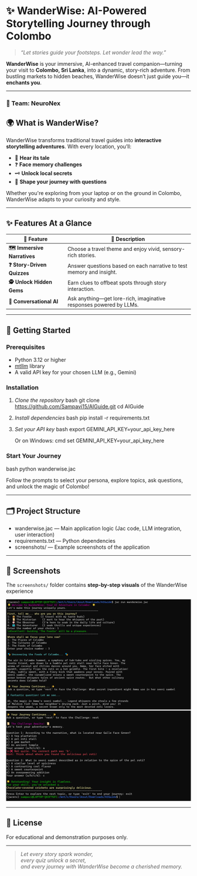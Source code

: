 # ✨ WanderWise: AI-Powered Storytelling Journey through Colombo 

> _“Let stories guide your footsteps. Let wonder lead the way.”_

**WanderWise** is your immersive, AI-enhanced travel companion—turning your visit to **Colombo, Sri Lanka**, into a dynamic, story-rich adventure. From bustling markets to hidden beaches, WanderWise doesn’t just guide you—it **enchants you**.

---

### 👥 Team: NeuroNex

## 🌍 What is WanderWise?

WanderWise transforms traditional travel guides into **interactive storytelling adventures**. With every location, you’ll:

- 🌟 **Hear its tale**
- ❓ **Face memory challenges**
- 🗝️ **Unlock local secrets**
- 🧭 **Shape your journey with questions**

Whether you're exploring from your laptop or on the ground in Colombo, WanderWise adapts to your curiosity and style.

---

## ✨ Features At a Glance

| 🧠 Feature | 💬 Description |
|-----------|----------------|
| **🗺️ Immersive Narratives** | Choose a travel theme and enjoy vivid, sensory-rich stories. |
| **❓ Story-Driven Quizzes** | Answer questions based on each narrative to test memory and insight. |
| **🕵️ Unlock Hidden Gems** | Earn clues to offbeat spots through story interaction. |
| **💬 Conversational AI** | Ask anything—get lore-rich, imaginative responses powered by LLMs. |

---

## 🚀 Getting Started

### Prerequisites

- Python 3.12 or higher  
- [mtllm](https://pypi.org/project/mtllm/) library  
- A valid API key for your chosen LLM (e.g., Gemini)

### Installation

1. *Clone the repository*
   bash
   git clone <https://github.com/Sampavi15/AIGuide.git>
   cd AIGuide
   

2. *Install dependencies*
   bash
   pip install -r requirements.txt
   

3. *Set your API key*
   bash
   export GEMINI_API_KEY=your_api_key_here
   
   Or on Windows:
   cmd
   set GEMINI_API_KEY=your_api_key_here
   
### Start Your Journey

bash
python wanderwise.jac


Follow the prompts to select your persona, explore topics, ask questions, and unlock the magic of Colombo!

---

## 🗂 Project Structure

- wanderwise.jac — Main application logic (Jac code, LLM integration, user interaction)
- requirements.txt — Python dependencies
- screenshots/ — Example screenshots of the application

---

## 📸 Screenshots

The `screenshots/` folder contains **step-by-step visuals** of the WanderWise experience

![alt text](image.png)
![alt text](image-1.png)

---

## 📜 License

For educational and demonstration purposes only.

---

> *Let every story spark wonder,  
> every quiz unlock a secret,  
> and every journey with WanderWise become a cherished memory.*


